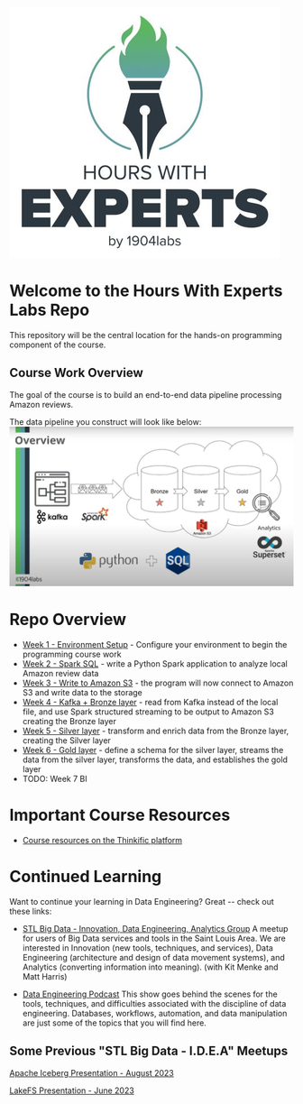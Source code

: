 
![Hours with Experts logo](resources/images/hwe_logo_480x444.jfif)

# Welcome to the Hours With Experts Labs Repo
This repository will be the central location for the hands-on programming component of the course.

## Course Work Overview

The goal of the course is to build an end-to-end data pipeline processing Amazon reviews.

The data pipeline you construct will look like below:
![Hours with Experts logo](resources/images/hwe_data_pipeline_overview_1200x675.jpg)

# Repo Overview

- [Week 1 - Environment Setup](week1_welcome/README.md) - Configure your environment to begin the programming course work
- [Week 2 - Spark SQL](week2_sql/README.md) - write a Python Spark application to analyze local Amazon review data
- [Week 3 - Write to Amazon S3](week3_python/README.md) - the program will now connect to Amazon S3 and write data to the storage
- [Week 4 - Kafka + Bronze layer](week4_kafka_bronze/README.md) - read from Kafka instead of the local file, and use Spark structured streaming to be output to Amazon S3 creating the Bronze layer
- [Week 5 - Silver layer](week5_silver/README.md) - transform and enrich data from the Bronze layer, creating the Silver layer
- [Week 6 - Gold layer](week6_gold/README.md) - define a schema for the silver layer, streams the data from the silver layer, transforms the data, and establishes the gold layer
- TODO: Week 7 BI

# Important Course Resources
- [Course resources on the Thinkific platform](https://hours-school-d024.thinkific.com/courses/hours-with-experts-cloud)

# Continued Learning
Want to continue your learning in Data Engineering?  Great -- check out these links:

* [STL Big Data - Innovation, Data Engineering, Analytics Group](https://www.meetup.com/st-louis-big-data-idea/)
A meetup for users of Big Data services and tools in the Saint Louis Area.  We are interested in Innovation (new tools, techniques, and services), Data Engineering (architecture and design of data movement systems), and Analytics (converting information into meaning).
(with Kit Menke and Matt Harris)

* [Data Engineering Podcast](https://www.dataengineeringpodcast.com/)
This show goes behind the scenes for the tools, techniques, and difficulties associated with the discipline of data engineering. Databases, workflows, automation, and data manipulation are just some of the topics that you will find here.


## Some Previous "STL Big Data - I.D.E.A" Meetups

[Apache Iceberg Presentation - August 2023](https://drive.google.com/file/d/1cM9SD8euuQCPoGUQukQpIGp7y6hgXknN/view?usp=share_link)

[LakeFS Presentation - June 2023](https://drive.google.com/file/d/1OHmEgfGuStoF7ZHhiMVpyVEkML1Hf37v/view?usp=share_link)
